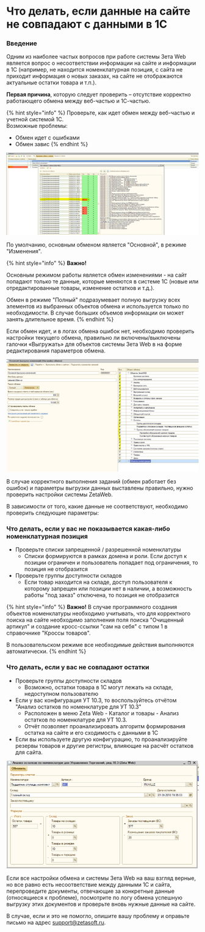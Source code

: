 # Что делать, если данные на сайте не совпадают с данными в 1С

### Введение

Одним из наиболее частых вопросов при работе системы Зета Web является вопрос о несоответствии информации на сайте и информации в 1С \(например, не находится номенклатурная позиция, с сайта не приходит информация о новых заказах, на сайте не отображаются актуальные остатки товара и т.п.\). 

**Первая причина**, которую следует проверить – отсутствие корректно работающего обмена между веб-частью и 1С-частью.

{% hint style="info" %}
Проверьте, как идет обмен между веб-частью и учетной системой 1С.  
Возможные проблемы:

* Обмен идет с ошибками
* Обмен завис
{% endhint %}

![&#x41C;&#x435;&#x43D;&#x44E; Zeta Web - &#x41D;&#x430;&#x441;&#x442;&#x440;&#x43E;&#x439;&#x43A;&#x438; &#x438; &#x430;&#x434;&#x43C;&#x438;&#x43D;&#x438;&#x441;&#x442;&#x440;&#x438;&#x440;&#x43E;&#x432;&#x430;&#x43D;&#x438;&#x435; - &#x41E;&#x431;&#x43C;&#x435;&#x43D; &#x441; &#x441;&#x430;&#x439;&#x442;&#x43E;&#x43C; - &#x41E;&#x431;&#x43C;&#x435;&#x43D;&#x44B;.](../.gitbook/assets/image%20%28194%29.png)

По умолчанию, основным обменом является "Основной", в режиме "Изменения". 

{% hint style="info" %}
**Важно!**

Основным режимом работы является обмен изменениями - на сайт попадают только те данные, которые меняются в системе 1С \(новые или отредактированные товары, изменение остатков и т.д.\). 

Обмен в режиме "Полный" подразумевает полную выгрузку всех элементов из выбранных объектов обмена и используется только по необходимости. В случае больших объемов информации он может занять длительное время.
{% endhint %}

Если обмен идет, и в логах обмена ошибок нет, необходимо проверить настройки текущего обмена, правильно ли включены/выключены галочки «Выгружать» для объектов системы Зета Web в на форме редактирования параметров обмена.

![](../.gitbook/assets/image%20%28121%29.png)

В случае корректного выполнения заданий \(обмен работает без ошибок\) и параметры выгрузки данных выставлены правильно, нужно проверить настройки системы ZetaWeb.

В зависимости от того, какие данные не соответствуют, необходимо проверить следующие параметры: 

### Что делать, если у вас не показывается какая-либо номенклатурная позиция

* Проверьте списки запрещенной / разрешенной номенклатуры
  * Списки формируются в рамках домена и роли. Если доступ к позиции ограничен и пользователь попадает под ограничения, то позиция не отобразится
* Проверьте группы доступности складов
  * Если товар находится на складе, доступ пользователя к которому запрещен или позиции нет в наличии, а возможность работы "под заказ" отключена, то позиция не отобразится

{% hint style="info" %}
**Важно!** В случае программного создания объектов номенклатуры необходимо учитывать, что для корректного поиска на сайте необходимо заполнения поля поиска "Очищенный артикул" и создание кросс-ссылки "сам на себя" с типом 1 в справочнике "Кроссы товаров". 

В пользовательском режиме все необходимые действия выполняются автоматически.
{% endhint %}

### Что делать, если у вас не совпадают остатки

* Проверьте группы доступности складов
  * Возможно, остатки товара в 1С могут лежать на складе, недоступном пользователю
* Если у вас конфигурация УТ 10.3, то воспользуйтесь отчётом "Анализ остатков по номенклатуре для УТ 10.3"
  * Расположен в меню Zeta Web - Каталог и товары - Анализ остатков по номенклатуре для УТ 10.3.
  * Отчёт позволяет проанализировать алгоритм формирования остатка на сайте и его сходимость с данными в 1С
* Если вы используете другую конфигурацию, то проанализируйте резервы товаров и другие регистры, влияющие на расчёт остатков для сайта.

![&#x41F;&#x440;&#x438;&#x43C;&#x435;&#x440; &#x430;&#x43D;&#x430;&#x43B;&#x438;&#x437;&#x430; &#x43F;&#x43E;&#x437;&#x438;&#x446;&#x438;&#x438; &#x438; &#x440;&#x430;&#x441;&#x447;&#x451;&#x442; &#x43E;&#x441;&#x442;&#x430;&#x442;&#x43A;&#x43E;&#x432;](../.gitbook/assets/image%20%28159%29.png)

Если все настройки обмена и системы Зета Web на ваш взгляд верные, но все равно есть несоответствие между данными 1С и сайта, перепроведите документы, отвечающие за конкретные данные \(относящиеся к проблеме\), посмотрите по логу обмена успешную выгрузку этих документов и проверьте вновь нужные данные на сайте.

В случае, если и это не помогло, опишите вашу проблему и оправьте письмо на адрес support@zetasoft.ru.

